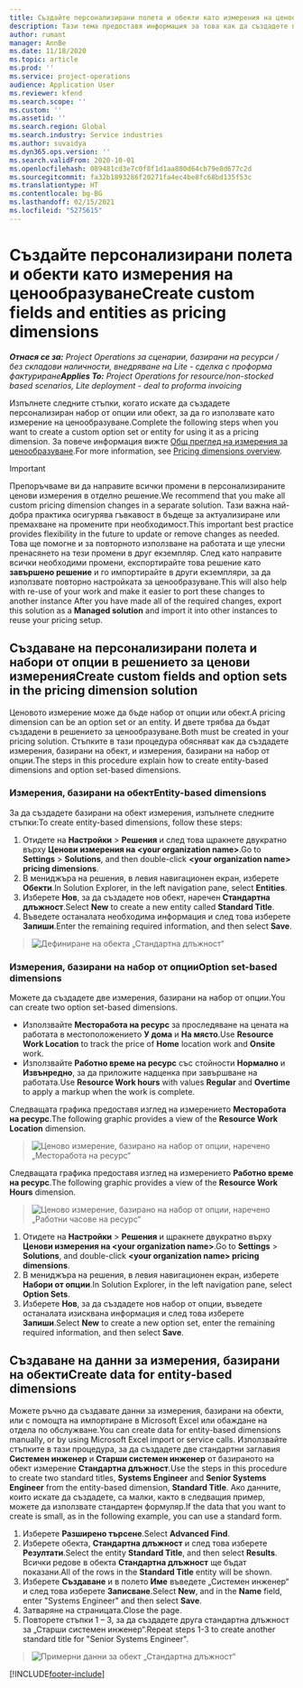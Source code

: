 ```yaml
---
title: Създайте персонализирани полета и обекти като измерения на ценообразуване
description: Тази тема предоставя информация за това как да създадете персонализирани набори от опции или обекти.
author: rumant
manager: AnnBe
ms.date: 11/18/2020
ms.topic: article
ms.prod: ''
ms.service: project-operations
audience: Application User
ms.reviewer: kfend
ms.search.scope: ''
ms.custom: ''
ms.assetid: ''
ms.search.region: Global
ms.search.industry: Service industries
ms.author: suvaidya
ms.dyn365.ops.version: ''
ms.search.validFrom: 2020-10-01
ms.openlocfilehash: 089481cd3e7c0f8f1d1aa880d64cb79e8d677c2d
ms.sourcegitcommit: fa32b1893286f20271fa4ec4be8fc68bd135f53c
ms.translationtype: HT
ms.contentlocale: bg-BG
ms.lasthandoff: 02/15/2021
ms.locfileid: "5275615"
---
```

# <a name="create-custom-fields-and-entities-as-pricing-dimensions"></a><span data-ttu-id="f939e-103">Създайте персонализирани полета и обекти като измерения на ценообразуване</span><span class="sxs-lookup"><span data-stu-id="f939e-103">Create custom fields and entities as pricing dimensions</span></span>

<span data-ttu-id="f939e-104">_**Отнася се за:** Project Operations за сценарии, базирани на ресурси / без складови наличности, внедряване на Lite - сделка с проформа фактуриране_</span><span class="sxs-lookup"><span data-stu-id="f939e-104">_**Applies To:** Project Operations for resource/non-stocked based scenarios, Lite deployment - deal to proforma invoicing_</span></span>

<span data-ttu-id="f939e-105">Изпълнете следните стъпки, когато искате да създадете персонализиран набор от опции или обект, за да го използвате като измерение на ценообразуване.</span><span class="sxs-lookup"><span data-stu-id="f939e-105">Complete the following steps when you want to create a custom option set or entity for using it as a pricing dimension.</span></span> <span data-ttu-id="f939e-106">За повече информация вижте [Общ преглед на измерения за ценообразуване](pricing-dimensions-overview.md).</span><span class="sxs-lookup"><span data-stu-id="f939e-106">For more information, see [Pricing dimensions overview](pricing-dimensions-overview.md).</span></span>  

> [!IMPORTANT]
> <span data-ttu-id="f939e-107">Препоръчваме ви да направите всички промени в персонализираните ценови измерения в отделно решение.</span><span class="sxs-lookup"><span data-stu-id="f939e-107">We recommend that you make all custom pricing dimension changes in a separate solution.</span></span> <span data-ttu-id="f939e-108">Тази важна най-добра практика осигурява гъвкавост в бъдеще за актуализиране или премахване на промените при необходимост.</span><span class="sxs-lookup"><span data-stu-id="f939e-108">This important best practice provides flexibility in the future to update or remove changes as needed.</span></span> <span data-ttu-id="f939e-109">Това ще помогне и за повторното използване на работата и ще улесни пренасянето на тези промени в друг екземпляр. След като направите всички необходими промени, експортирайте това решение като **завършено решение** и го импортирайте в други екземпляри, за да използвате повторно настройката за ценообразуване.</span><span class="sxs-lookup"><span data-stu-id="f939e-109">This will also help with re-use of your work and make it easier to port these changes to another instance After you have made all of the required changes, export this solution as a **Managed solution** and import it into other instances to reuse your pricing setup.</span></span>

  
## <a name="create-custom-fields-and-option-sets-in-the-pricing-dimension-solution"></a><span data-ttu-id="f939e-110">Създаване на персонализирани полета и набори от опции в решението за ценови измерения</span><span class="sxs-lookup"><span data-stu-id="f939e-110">Create custom fields and option sets in the pricing dimension solution</span></span>

<span data-ttu-id="f939e-111">Ценовото измерение може да бъде набор от опции или обект.</span><span class="sxs-lookup"><span data-stu-id="f939e-111">A pricing dimension can be an option set or an entity.</span></span> <span data-ttu-id="f939e-112">И двете трябва да бъдат създадени в решението за ценообразуване.</span><span class="sxs-lookup"><span data-stu-id="f939e-112">Both must be created in your pricing solution.</span></span> <span data-ttu-id="f939e-113">Стъпките в тази процедура обясняват как да създадете измерения, базирани на обект, и измерения, базирани на набор от опции.</span><span class="sxs-lookup"><span data-stu-id="f939e-113">The steps in this procedure explain how to create entity-based dimensions and option set-based dimensions.</span></span>

### <a name="entity-based-dimensions"></a><span data-ttu-id="f939e-114">Измерения, базирани на обект</span><span class="sxs-lookup"><span data-stu-id="f939e-114">Entity-based dimensions</span></span>
<span data-ttu-id="f939e-115">За да създадете базирани на обект измерения, изпълнете следните стъпки:</span><span class="sxs-lookup"><span data-stu-id="f939e-115">To create entity-based dimensions, follow these steps:</span></span>

1. <span data-ttu-id="f939e-116">Отидете на **Настройки** > **Решения** и след това щракнете двукратно върху **Ценови измерения на \<your organization name>**.</span><span class="sxs-lookup"><span data-stu-id="f939e-116">Go to **Settings** > **Solutions**, and then double-click **\<your organization name> pricing dimensions**.</span></span>
2. <span data-ttu-id="f939e-117">В мениджъра на решения, в левия навигационен екран, изберете **Обекти**.</span><span class="sxs-lookup"><span data-stu-id="f939e-117">In Solution Explorer, in the left navigation pane, select **Entities**.</span></span>
3. <span data-ttu-id="f939e-118">Изберете **Нов**, за да създадете нов обект, наречен **Стандартна длъжност**.</span><span class="sxs-lookup"><span data-stu-id="f939e-118">Select **New** to create a new entity called **Standard Title**.</span></span> 
4. <span data-ttu-id="f939e-119">Въведете останалата необходима информация и след това изберете **Запиши**.</span><span class="sxs-lookup"><span data-stu-id="f939e-119">Enter the remaining required information, and then select **Save**.</span></span>

> ![Дефиниране на обекта „Стандартна длъжност“](media/Standard-Title-entity-definition.png)

### <a name="option-set-based-dimensions"></a><span data-ttu-id="f939e-121">Измерения, базирани на набор от опции</span><span class="sxs-lookup"><span data-stu-id="f939e-121">Option set-based dimensions</span></span> 
<span data-ttu-id="f939e-122">Можете да създадете две измерения, базирани на набор от опции.</span><span class="sxs-lookup"><span data-stu-id="f939e-122">You can create two option set-based dimensions.</span></span> 

- <span data-ttu-id="f939e-123">Използвайте **Месторабота на ресурс** за проследяване на цената на работата в местоположението **У дома** и **На място**.</span><span class="sxs-lookup"><span data-stu-id="f939e-123">Use **Resource Work Location** to track the price of **Home** location work and **Onsite** work.</span></span> 
- <span data-ttu-id="f939e-124">Използвайте **Работно време на ресурс** със стойности **Нормално** и **Извънредно**, за да приложите надценка при завършване на работата.</span><span class="sxs-lookup"><span data-stu-id="f939e-124">Use **Resource Work hours** with values **Regular** and **Overtime** to apply a markup when the work is complete.</span></span>

<span data-ttu-id="f939e-125">Следващата графика предоставя изглед на измерението **Месторабота на ресурс**.</span><span class="sxs-lookup"><span data-stu-id="f939e-125">The following graphic provides a view of the **Resource Work Location** dimension.</span></span> 

> ![Ценово измерение, базирано на набор от опции, наречено „Месторабота на ресурс“](media/Option-set-PD-called-Resource-Work-Location.png)

<span data-ttu-id="f939e-127">Следващата графика предоставя изглед на измерението **Работно време на ресурс**.</span><span class="sxs-lookup"><span data-stu-id="f939e-127">The following graphic provides a view of the **Resource Work Hours** dimension.</span></span> 

> ![Ценово измерение, базирано на набор от опции, наречено „Работни часове на ресурс“](media/Option-set-PD-called-Resource-Work-Hours.png)

1. <span data-ttu-id="f939e-129">Отидете на **Настройки** > **Решения** и щракнете двукратно върху **Ценови измерения на \<your organization name>**.</span><span class="sxs-lookup"><span data-stu-id="f939e-129">Go to **Settings** > **Solutions**, and double-click  **\<your organization name> pricing dimensions**.</span></span> 
2. <span data-ttu-id="f939e-130">В мениджъра на решения, в левия навигационен екран, изберете **Набори от опции**.</span><span class="sxs-lookup"><span data-stu-id="f939e-130">In Solution Explorer, in the left navigation pane, select  **Option Sets**.</span></span> 
3. <span data-ttu-id="f939e-131">Изберете **Нов**, за да създадете нов набор от опции, въведете останалата изисквана информация и след това изберете **Запиши**.</span><span class="sxs-lookup"><span data-stu-id="f939e-131">Select **New** to create a new option set, enter the remaining required information, and then select **Save**.</span></span>

## <a name="create-data-for-entity-based-dimensions"></a><span data-ttu-id="f939e-132">Създаване на данни за измерения, базирани на обекти</span><span class="sxs-lookup"><span data-stu-id="f939e-132">Create data for entity-based dimensions</span></span>

<span data-ttu-id="f939e-133">Можете ръчно да създавате данни за измерения, базирани на обекти, или с помощта на импортиране в Microsoft Excel или обаждане на отдела по обслужване.</span><span class="sxs-lookup"><span data-stu-id="f939e-133">You can create data for entity-based dimensions manually, or by using Microsoft Excel import or service calls.</span></span> <span data-ttu-id="f939e-134">Използвайте стъпките в тази процедура, за да създадете две стандартни заглавия **Системен инженер** и **Старши системен инженер** от базираното на обект измерение **Стандартна длъжност**.</span><span class="sxs-lookup"><span data-stu-id="f939e-134">Use the steps in this procedure to create two standard titles, **Systems Engineer** and **Senior Systems Engineer** from the entity-based dimension, **Standard Title**.</span></span> <span data-ttu-id="f939e-135">Ако данните, които искате да създадете, са малки, както в следващия пример, можете да използвате стандартен формуляр.</span><span class="sxs-lookup"><span data-stu-id="f939e-135">If the data that you want to create is small, as in the following example, you can use a standard form.</span></span>

1. <span data-ttu-id="f939e-136">Изберете **Разширено търсене**.</span><span class="sxs-lookup"><span data-stu-id="f939e-136">Select **Advanced Find**.</span></span>
2. <span data-ttu-id="f939e-137">Изберете обекта, **Стандартна длъжност** и след това изберете **Резултати**.</span><span class="sxs-lookup"><span data-stu-id="f939e-137">Select the entity **Standard Title**, and then select **Results**.</span></span> <span data-ttu-id="f939e-138">Всички редове в обекта **Стандартна длъжност** ще бъдат показани.</span><span class="sxs-lookup"><span data-stu-id="f939e-138">All of the rows in the **Standard Title** entity will be shown.</span></span>
3. <span data-ttu-id="f939e-139">Изберете **Създаване** и в полето **Име** въведете „Системен инженер“ и след това изберете **Записване**.</span><span class="sxs-lookup"><span data-stu-id="f939e-139">Select **New**, and in the **Name** field, enter "Systems Engineer" and then select **Save**.</span></span>
4. <span data-ttu-id="f939e-140">Затваряне на страницата.</span><span class="sxs-lookup"><span data-stu-id="f939e-140">Close the page.</span></span> 
5. <span data-ttu-id="f939e-141">Повторете стъпки 1 – 3, за да създадете друга стандартна длъжност за „Старши системен инженер“.</span><span class="sxs-lookup"><span data-stu-id="f939e-141">Repeat steps 1-3 to create another standard title for "Senior Systems Engineer".</span></span>

> ![Примерни данни за обект „Стандартна длъжност“](media/ST-data.png)


[!INCLUDE[footer-include](../includes/footer-banner.md)]